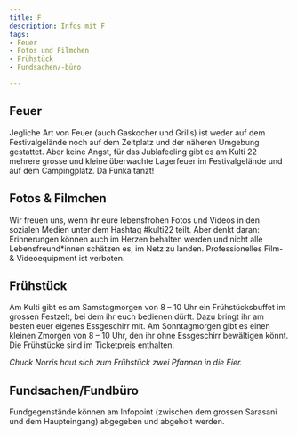 ```yaml
---
title: F
description: Infos mit F
tags:
- Feuer
- Fotos und Filmchen
- Frühstück
- Fundsachen/-büro

---
```

## Feuer
Jegliche Art von Feuer (auch Gaskocher und Grills) ist weder auf dem Festivalgelände noch auf dem Zeltplatz und der näheren Umgebung gestattet. Aber keine Angst, für das Jublafeeling gibt es am Kulti 22 mehrere grosse und kleine überwachte Lagerfeuer im Festivalgelände und auf dem Campingplatz. Dä Funkä tanzt!

## Fotos & Filmchen
Wir freuen uns, wenn ihr eure lebensfrohen Fotos und Videos in den sozialen Medien unter dem Hashtag #kulti22 teilt. Aber denkt daran: Erinnerungen können auch im Herzen behalten werden und nicht alle Lebensfreund*innen schätzen es, im Netz zu landen. Professionelles Film- & Videoequipment ist verboten.

## Frühstück
Am Kulti gibt es am Samstagmorgen von 8 – 10 Uhr ein Frühstücksbuffet im grossen Festzelt, bei dem ihr euch bedienen dürft. Dazu bringt ihr am besten euer eigenes Essgeschirr mit. Am Sonntagmorgen gibt es einen kleinen Zmorgen von 8 – 10 Uhr, den ihr ohne Essgeschirr bewältigen könnt. Die Frühstücke sind im Ticketpreis enthalten.

*Chuck Norris haut sich zum Frühstück zwei Pfannen in die Eier.*

## Fundsachen/Fundbüro
Fundgegenstände können am Infopoint (zwischen dem grossen Sarasani und dem Haupteingang) abgegeben und abgeholt werden.